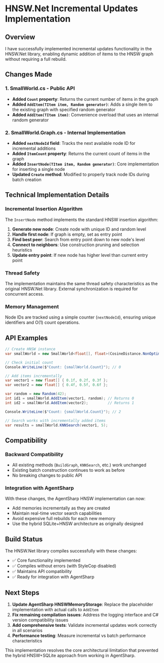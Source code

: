 # HNSW.Net Incremental Updates Implementation

## Overview

I have successfully implemented incremental updates functionality in the HNSW.Net library, enabling dynamic addition of items to the HNSW graph without requiring a full rebuild.

## Changes Made

### 1. SmallWorld.cs - Public API
- **Added `Count` property**: Returns the current number of items in the graph
- **Added `AddItem(TItem item, Random generator)`**: Adds a single item to the existing graph with specified random generator
- **Added `AddItem(TItem item)`**: Convenience overload that uses an internal random generator

### 2. SmallWorld.Graph.cs - Internal Implementation
- **Added `nextNodeId` field**: Tracks the next available node ID for incremental additions
- **Added `ItemCount` property**: Returns the current count of items in the graph 
- **Added `InsertNode(TItem item, Random generator)`**: Core implementation for inserting a single node
- **Updated `Create` method**: Modified to properly track node IDs during batch creation

## Technical Implementation Details

### Incremental Insertion Algorithm
The `InsertNode` method implements the standard HNSW insertion algorithm:

1. **Generate new node**: Create node with unique ID and random level
2. **Handle first node**: If graph is empty, set as entry point
3. **Find best peer**: Search from entry point down to new node's level
4. **Connect to neighbors**: Use construction pruning and selection heuristics
5. **Update entry point**: If new node has higher level than current entry point

### Thread Safety
The implementation maintains the same thread safety characteristics as the original HNSW.Net library. External synchronization is required for concurrent access.

### Memory Management
Node IDs are tracked using a simple counter (`nextNodeId`), ensuring unique identifiers and O(1) count operations.

## API Examples

```csharp
// Create HNSW instance
var smallWorld = new SmallWorld<float[], float>(CosineDistance.NonOptimized);

// Check initial count
Console.WriteLine($"Count: {smallWorld.Count}"); // 0

// Add items incrementally
var vector1 = new float[] { 0.1f, 0.2f, 0.3f };
var vector2 = new float[] { 0.4f, 0.5f, 0.6f };

var random = new Random(42);
int id1 = smallWorld.AddItem(vector1, random); // Returns 0
int id2 = smallWorld.AddItem(vector2);         // Returns 1

Console.WriteLine($"Count: {smallWorld.Count}"); // 2

// Search works with incrementally added items
var results = smallWorld.KNNSearch(vector1, 5);
```

## Compatibility

### Backward Compatibility
- All existing methods (`BuildGraph`, `KNNSearch`, etc.) work unchanged
- Existing batch construction continues to work as before
- No breaking changes to public API

### Integration with AgentSharp
With these changes, the AgentSharp HNSW implementation can now:
- Add memories incrementally as they are created
- Maintain real-time vector search capabilities  
- Avoid expensive full rebuilds for each new memory
- Use the hybrid SQLite+HNSW architecture as originally designed

## Build Status

The HNSW.Net library compiles successfully with these changes:
- ✅ Core functionality implemented
- ✅ Compiles without errors (with StyleCop disabled)
- ✅ Maintains API compatibility
- ✅ Ready for integration with AgentSharp

## Next Steps

1. **Update AgentSharp HNSWMemoryStorage**: Replace the placeholder implementation with actual calls to `AddItem`
2. **Fix remaining compilation issues**: Address the logging interface and C# version compatibility issues
3. **Add comprehensive tests**: Validate incremental updates work correctly in all scenarios
4. **Performance testing**: Measure incremental vs batch performance characteristics

This implementation resolves the core architectural limitation that prevented the hybrid HNSW+SQLite approach from working in AgentSharp.